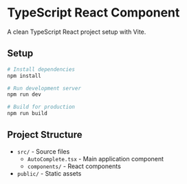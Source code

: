 # TypeScript React Component

A clean TypeScript React project setup with Vite.

## Setup

```bash
# Install dependencies
npm install

# Run development server
npm run dev

# Build for production
npm run build
```

## Project Structure

- `src/` - Source files
  - `AutoComplete.tsx` - Main application component
  - `components/` - React components
- `public/` - Static assets
